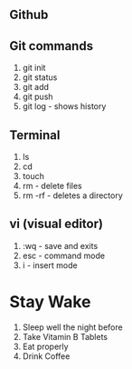 ## Github

## Git commands

1. git init
2. git status
3. git add
4. git push
5. git log - shows history

## Terminal

1. ls
2. cd
3. touch
4. rm - delete files
5. rm -rf - deletes a directory

## vi (visual editor)
1. :wq - save and exits
2. esc - command mode
3. i - insert mode


# Stay Wake
1. Sleep well the night before
2. Take Vitamin B Tablets
3. Eat properly
4. Drink Coffee
